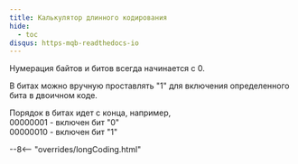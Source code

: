 ```yaml
---
title: Калькулятор длинного кодирования
hide:
  - toc
disqus: https-mqb-readthedocs-io
---
```


Нумерация байтов и битов всегда начинается с 0.  

В битах можно вручную проставлять "1" для включения определенного бита в двоичном коде.   

Порядок в битах идет с конца, например,  
00000001 - включен бит "0"  
00000010 - включен бит "1"  

--8<-- "overrides/longCoding.html"
